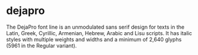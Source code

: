 # dejapro
The DejaPro font line is an unmodulated sans serif design for texts in the Latin, Greek, Cyrillic, Armenian, Hebrew, Arabic and Lisu scripts.
It has italic styles with multiple weights and widths and a minimum of 2,640 glyphs (5961 in the Regular variant).
